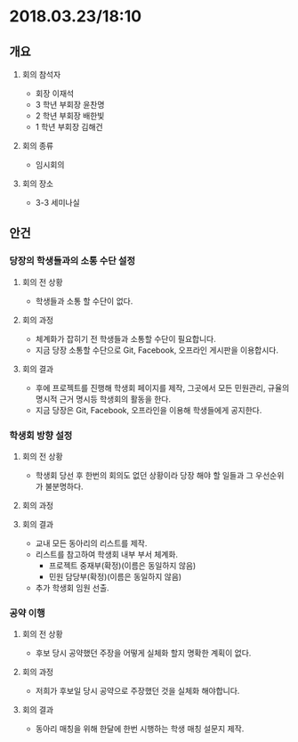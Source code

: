# 2018.03.23/18:10

## 개요

1.  회의 참석자

    -   회장 이재석
    -   3 학년 부회장 윤찬명
    -   2 학년 부회장 배한빛
    -   1 학년 부회장 김해건

1.  회의 종류

    -   임시회의

1.  회의 장소
    -   3-3 세미나실

## 안건

### 당장의 학생들과의 소통 수단 설정

1.  회의 전 상황

    -   학생들과 소통 할 수단이 없다.

1.  회의 과정

    -   체계화가 잡히기 전 학생들과 소통할 수단이 필요합니다.
    -   지금 당장 소통할 수단으로 Git, Facebook, 오프라인 게시판을 이용합시다.

1.  회의 결과
    -   후에 프로젝트를 진행해 학생회 페이지를 제작, 그곳에서 모든 민원관리, 규율의 명시적 근거 명시등 학생회의 활동을 한다.
    -   지금 당장은 Git, Facebook, 오프라인을 이용해 학생들에게 공지한다.

### 학생회 방향 설정

1.  회의 전 상황

    -   학생회 당선 후 한번의 회의도 없던 상황이라 당장 해야 할 일들과 그 우선순위가 불분명하다.

1.  회의 과정
1.  회의 결과
    -   교내 모든 동아리의 리스트를 제작.
    -   리스트를 참고하여 학생회 내부 부서 체계화.
        -   프로젝트 중재부(확정)(이름은 동일하지 않음)
        -   민원 담당부(확정)(이름은 동일하지 않음)
    -   추가 학생회 임원 선출.

### 공약 이행

1.  회의 전 상황

    -   후보 당시 공약했던 주장을 어떻게 실체화 할지 명확한 계획이 없다.

1.  회의 과정

    -   저희가 후보일 당시 공약으로 주장했던 것을 실체화 해야합니다.

1.  회의 결과
    -   동아리 매칭을 위해 한달에 한번 시행하는 학생 매칭 설문지 제작.
